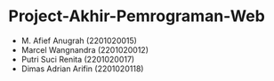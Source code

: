 # Project-Akhir-Pemrograman-Web

* M. Afief Anugrah (2201020015)
* Marcel Wangnandra (2201020012)
* Putri Suci Renita (2201020017)
* Dimas Adrian Arifin (2201020118)